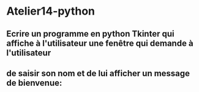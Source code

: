 # Atelier14-python
## Ecrire un programme en python Tkinter qui affiche à l'utilisateur une fenêtre qui demande à l'utilisateur 
## de saisir son nom et de lui afficher un message de bienvenue:

